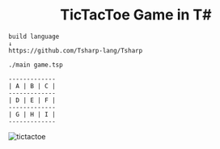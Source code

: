 <div align="center">

# TicTacToe Game in T#

</div>


```
build language
↓
https://github.com/Tsharp-lang/Tsharp
```

```
./main game.tsp
```

```
-------------
| A | B | C |
-------------
| D | E | F |
-------------
| G | H | I |
-------------
```

![tictactoe](https://user-images.githubusercontent.com/81926489/150748213-382896a0-8570-44c6-aafa-614b7e30e3cd.gif)
